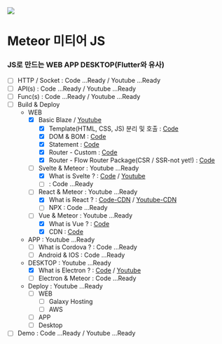 <img src="https://user-images.githubusercontent.com/841294/26841702-0902bbee-4af3-11e7-9805-0618da66a246.png" />

# Meteor 미티어 JS

### JS로 만드는 WEB APP DESKTOP(Flutter와 유사)
- [ ] HTTP / Socket : Code ...Ready / Youtube ...Ready
- [ ] API(s) : Code ...Ready / Youtube ...Ready
- [ ] Func(s) : Code ...Ready / Youtube ...Ready
- [ ] Build & Deploy
  - WEB
    - [x] Basic Blaze / [Youtube](https://youtu.be/uItIGkh9HCQ)
      - [x] Template(HTML, CSS, JS) 분리 및 호출 : [Code](https://github.com/doyle-flutter/basicMeteor/blob/main/client/temp.html)
      - [x] DOM & BOM : [Code](https://github.com/doyle-flutter/basicMeteor/blob/main/client/temp.html)
      - [x] Statement : [Code](https://github.com/doyle-flutter/basicMeteor/blob/main/client/main.js)
      - [x] Router - Custom : [Code](https://github.com/doyle-flutter/basicMeteor/blob/main/client/main.js)
      - [x] Router - Flow Router Package(CSR / SSR-not yet!) : [Code](https://github.com/doyle-flutter/basicMeteor/blob/main/client/main.js)
    - [ ] Svelte & Meteor : Youtube ...Ready
      - [x] What is Svelte ? : [Code](https://github.com/doyle-flutter/basicSvelte) / [Youtube](https://youtube.com/playlist?list=PLIKnSA4GMR4MmvBUwhvEcY3NKi5jnsRzl)
      - [ ] : Code ...Ready
    - [ ] React & Meteor : Youtube ...Ready
      - [x] What is React ? : [Code-CDN](https://github.com/doyle-flutter/basicReact) / [Youtube-CDN](https://youtube.com/playlist?list=PLIKnSA4GMR4OgvanNtAfCTdrLQ-kc1SVu)
      - [ ] NPX : Code ...Ready
    - [ ] Vue & Meteor : Youtube ...Ready
      - [x] What is Vue ? : [Code](https://github.com/doyle-flutter/basicVue/blob/master/vue.html)
      - [x] CDN : [Code](https://github.com/doyle-flutter/basicMeteor/blob/main/client/main.js)
  - APP : Youtube ...Ready
    - [ ] What is Cordova ? : Code ...Ready
    - [ ] Android & IOS : Code ...Ready
  - DESKTOP : Youtube ...Ready
    - [x] What is Electron ? : [Code](https://github.com/doyle-flutter/myElectron) / [Youtube](https://youtube.com/playlist?list=PLIKnSA4GMR4Pf-R9B8SxicTBav8QVV8dk)
    - [ ] Electron & Meteor : Code ...Ready
  - Deploy : Youtube ...Ready
    - [ ] WEB
      - [ ] Galaxy Hosting
      - [ ] AWS
    - [ ] APP
    - [ ] Desktop
- [ ] Demo : Code ...Ready / Youtube ...Ready
